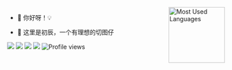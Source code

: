 <img height="130px" align="right" src="https://github-readme-stats.vercel.app/api/top-langs?username=pbstar&hide_title=true&layout=compact&theme=graywhite&hide_border=true&bg_color=ffffff" alt="Most Used Languages">

- 🔭 你好呀！💡

- 🤔 这里是初辰，一个有理想的切图仔

<!-- [![](https://img.shields.io/badge/GitHub-pbstar-blue.svg)](https://github.com/pbstar) -->
[![](https://img.shields.io/badge/Email-pbstar@sina.cn-029CD4.svg)](mailto:pbstar@sina.cn)
[![](https://img.shields.io/badge/WeChat-P24612582-2BA471.svg)](P24612582)
[![](https://img.shields.io/badge/JueJin-初辰ge-8E56DD.svg)](https://juejin.cn/user/1961991576240190)
[![](https://img.shields.io/badge/CSDN-初辰ge-FC5531.svg)](https://blog.csdn.net/chuenst)
![Profile views](https://views.whatilearened.today/views/github/pbstar/views.svg)